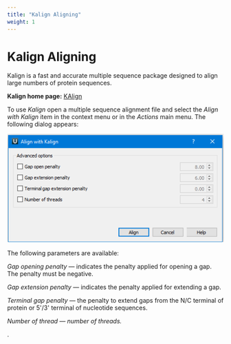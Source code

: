 ```yaml
---
title: "Kalign Aligning"
weight: 1
---
```



# Kalign Aligning

Kalign is a fast and accurate multiple sequence package designed to align large numbers of protein sequences.

**Kalign home page:** [KAlign](http://msa.sbc.su.se/)

To use _Kalign_ open a multiple sequence alignment file and select the _Align with Kalign_ item in the context menu or in the _Actions_ main menu. The following dialog appears:


![](/images/65930935/96666314.png)

The following parameters are available:

_Gap opening penalty_ — indicates the penalty applied for opening a gap. The penalty must be negative.

_Gap extension penalty_ — indicates the penalty applied for extending a gap.

_Terminal gap penalty_ — the penalty to extend gaps from the N/C terminal of protein or 5'/3' terminal of nucleotide sequences.

_Number of thread — number of threads._



.
